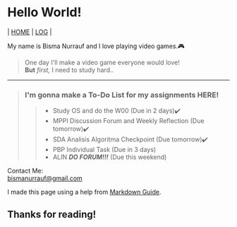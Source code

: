 # Hello World!

| [HOME](https://bisma404.github.io/os212/) | [LOG](https://bisma404.github.io/os212/TXT/mylog.txt) |

My name is Bisma Nurrauf and I love playing video games.🎮
> One day I'll make a video game everyone would love!  
**But** *first,* I need to study hard..

---

> ### I'm gonna make a To-Do List for my assignments **HERE!**
>> - Study OS and do the W00 (Due in 2 days)✔️
>> - MPPI Discussion Forum and Weekly Reflection (Due tomorrow)✔️
>> - SDA Analisis Algoritma Checkpoint (Due tomorrow)✔️
>> - PBP Individual Task (Due in 3 days)
>> - ALIN ***DO FORUM!!!*** (Due this weekend)

Contact Me:  
<bismanurrauf@gmail.com>

I made this page using a help from [Markdown Guide](https://www.markdownguide.org/).

## Thanks for reading!
